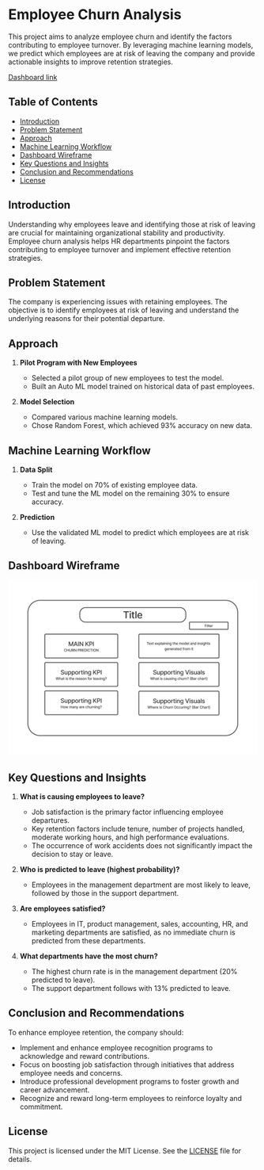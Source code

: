 # Employee Churn Analysis

This project aims to analyze employee churn and identify the factors contributing to employee turnover. By leveraging machine learning models, we predict which employees are at risk of leaving the company and provide actionable insights to improve retention strategies.

[Dashboard link](https://lookerstudio.google.com/reporting/eaa55797-2ad1-4b05-b9a6-c79ea9c61a38)

## Table of Contents

- [Introduction](#introduction)
- [Problem Statement](#problem-statement)
- [Approach](#approach)
- [Machine Learning Workflow](#machine-learning-workflow)
- [Dashboard Wireframe](#dashboard-wireframe)
- [Key Questions and Insights](#key-questions-and-insights)
- [Conclusion and Recommendations](#conclusion-and-recommendations)
- [License](#license)

## Introduction

Understanding why employees leave and identifying those at risk of leaving are crucial for maintaining organizational stability and productivity. Employee churn analysis helps HR departments pinpoint the factors contributing to employee turnover and implement effective retention strategies.

## Problem Statement

The company is experiencing issues with retaining employees. The objective is to identify employees at risk of leaving and understand the underlying reasons for their potential departure.

## Approach

1. **Pilot Program with New Employees**
   - Selected a pilot group of new employees to test the model.
   - Built an Auto ML model trained on historical data of past employees.

2. **Model Selection**
   - Compared various machine learning models.
   - Chose Random Forest, which achieved 93% accuracy on new data.

## Machine Learning Workflow

1. **Data Split**
   - Train the model on 70% of existing employee data.
   - Test and tune the ML model on the remaining 30% to ensure accuracy.

2. **Prediction**
   - Use the validated ML model to predict which employees are at risk of leaving.
  
## Dashboard Wireframe
<img src="workflow.jpg"/>

## Key Questions and Insights

1. **What is causing employees to leave?**
   - Job satisfaction is the primary factor influencing employee departures.
   - Key retention factors include tenure, number of projects handled, moderate working hours, and high performance evaluations.
   - The occurrence of work accidents does not significantly impact the decision to stay or leave.

2. **Who is predicted to leave (highest probability)?**
   - Employees in the management department are most likely to leave, followed by those in the support department.

3. **Are employees satisfied?**
   - Employees in IT, product management, sales, accounting, HR, and marketing departments are satisfied, as no immediate churn is predicted from these departments.

4. **What departments have the most churn?**
   - The highest churn rate is in the management department (20% predicted to leave).
   - The support department follows with 13% predicted to leave.

## Conclusion and Recommendations

To enhance employee retention, the company should:
- Implement and enhance employee recognition programs to acknowledge and reward contributions.
- Focus on boosting job satisfaction through initiatives that address employee needs and concerns.
- Introduce professional development programs to foster growth and career advancement.
- Recognize and reward long-term employees to reinforce loyalty and commitment.

## License

This project is licensed under the MIT License. See the [LICENSE](LICENSE) file for details.

